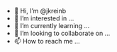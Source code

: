 - 👋 Hi, I’m @jkreinb
- 👀 I’m interested in ...
- 🌱 I’m currently learning ...
- 💞️ I’m looking to collaborate on ...
- 📫 How to reach me ...

<!---
jkreinb/jkreinb is a ✨ special ✨ repository because its `README.md` (this file) appears on your GitHub profile.
You can click the Preview link to take a look at your changes.
--->
